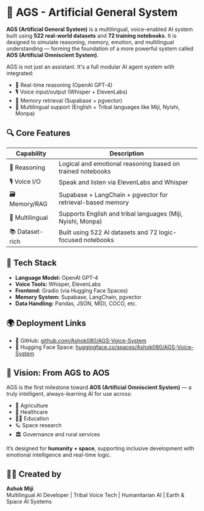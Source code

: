 # 🧠 AGS - Artificial General System

**AGS (Artificial General System)** is a multilingual, voice-enabled AI system built using **522 real-world datasets** and **72 training notebooks**. It is designed to simulate reasoning, memory, emotion, and multilingual understanding — forming the foundation of a more powerful system called **AOS (Artificial Omniscient System)**.

AGS is not just an assistant. It's a full modular AI agent system with integrated:
- 🧠 Real-time reasoning (OpenAI GPT-4)
- 🎙️ Voice input/output (Whisper + ElevenLabs)
- 🧬 Memory retrieval (Supabase + pgvector)
- 💬 Multilingual support (English + Tribal languages like Miji, Nyishi, Monpa)



## 🔍 Core Features

| Capability        | Description                                                   |
|------------------|---------------------------------------------------------------|
| 🧠 Reasoning      | Logical and emotional reasoning based on trained notebooks     |
| 🎙 Voice I/O      | Speak and listen via ElevenLabs and Whisper                   |
| 🗃 Memory/RAG     | Supabase + LangChain + pgvector for retrieval-based memory    |
| 💬 Multilingual   | Supports English and tribal languages (Miji, Nyishi, Monpa)   |
| 📚 Dataset-rich   | Built using 522 AI datasets and 72 logic-focused notebooks    |



## 🚀 Tech Stack

- **Language Model:** OpenAI GPT-4  
- **Voice Tools:** Whisper, ElevenLabs  
- **Frontend:** Gradio (via Hugging Face Spaces)  
- **Memory System:** Supabase, LangChain, pgvector  
- **Data Handling:** Pandas, JSON, MIDI, COCO, etc.



## 🌍 Deployment Links

- 🔗 GitHub: [github.com/Ashok080/AGS-Voice-System](https://github.com/Ashok080/AGS-Voice-System)  
- 🚀 Hugging Face Space: [huggingface.co/spaces/Ashok080/AGS-Voice-System](https://huggingface.co/spaces/Ashok080/AGS-Voice-System)



## 🔭 Vision: From AGS to AOS

AGS is the first milestone toward **AOS (Artificial Omniscient System)** — a truly intelligent, always-learning AI for use across:
- 🌾 Agriculture
- 🏥 Healthcare
- 🧑‍🏫 Education
- 🪐 Space research
- 🏛️ Governance and rural services

It’s designed for **humanity + space**, supporting inclusive development with emotional intelligence and real-time logic.



## 👨‍🚀 Created by

**Ashok Miji**  
Multilingual AI Developer | Tribal Voice Tech | Humanitarian AI | Earth & Space AI Systems
